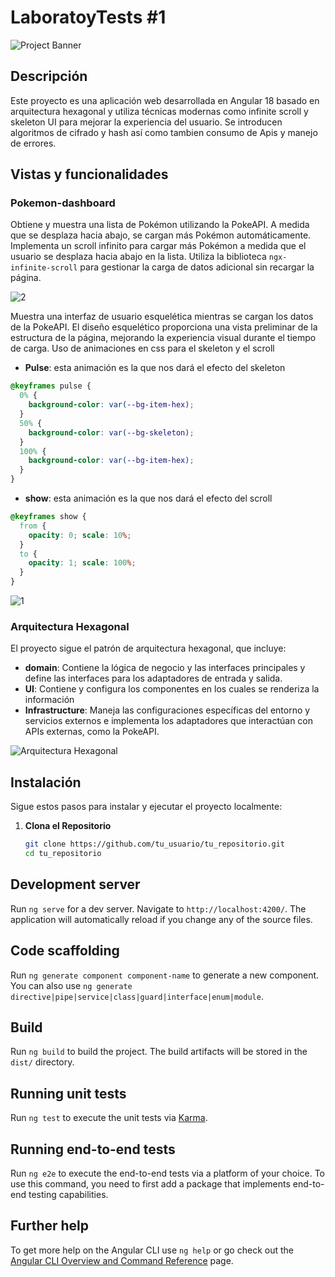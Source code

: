 # LaboratoyTests #1

![Project Banner](path/to/banner.gif) <!-- Banner Image -->

## Descripción
Este proyecto es una aplicación web desarrollada en Angular 18 basado en arquitectura hexagonal y utiliza técnicas modernas como infinite scroll y skeleton UI para mejorar la experiencia del usuario. 
Se introducen algoritmos de cifrado y hash así como tambien consumo de Apis y manejo de errores.

## Vistas y funcionalidades

### Pokemon-dashboard

Obtiene y muestra una lista de Pokémon utilizando la PokeAPI. A medida que se desplaza hacia abajo, se cargan más Pokémon automáticamente.
Implementa un scroll infinito para cargar más Pokémon a medida que el usuario se desplaza hacia abajo en la lista. 
Utiliza la biblioteca `ngx-infinite-scroll` para gestionar la carga de datos adicional sin recargar la página.

![2](https://github.com/user-attachments/assets/35fc7744-2c8b-48fc-9d31-4e7b92e7239c)


Muestra una interfaz de usuario esquelética mientras se cargan los datos de la PokeAPI. El diseño esquelético proporciona una vista preliminar de la estructura de la página, mejorando la experiencia visual durante el tiempo de carga.
Uso de animaciones en css para el skeleton y el scroll

- **Pulse**: esta animación es la que nos dará el efecto del skeleton
```css
@keyframes pulse {
  0% {
    background-color: var(--bg-item-hex);
  }
  50% {
    background-color: var(--bg-skeleton);
  }
  100% {
    background-color: var(--bg-item-hex);
  }
}
```
- **show**: esta animación es la que nos dará el efecto del scroll

```css
@keyframes show {
  from {
    opacity: 0; scale: 10%;
  }
  to {
    opacity: 1; scale: 100%;
  }
}
```


![1](https://github.com/user-attachments/assets/ecc9ffd8-02e2-457f-ba35-d5a26f4d5a92)



### Arquitectura Hexagonal

El proyecto sigue el patrón de arquitectura hexagonal, que incluye:

- **domain**: Contiene la lógica de negocio y las interfaces principales y define las interfaces para los adaptadores de entrada y salida.
- **UI**: Contiene y configura los componentes en los cuales se renderiza la información 
- **Infrastructure**: Maneja las configuraciones específicas del entorno y servicios externos e implementa los adaptadores que interactúan con APIs externas, como la PokeAPI.

![Arquitectura Hexagonal](path/to/hexagonal-architecture.gif) <!-- GIF or diagram showing hexagonal architecture -->

## Instalación

Sigue estos pasos para instalar y ejecutar el proyecto localmente:

1. **Clona el Repositorio**

   ```bash
   git clone https://github.com/tu_usuario/tu_repositorio.git
   cd tu_repositorio

## Development server

Run `ng serve` for a dev server. Navigate to `http://localhost:4200/`. The application will automatically reload if you change any of the source files.

## Code scaffolding

Run `ng generate component component-name` to generate a new component. You can also use `ng generate directive|pipe|service|class|guard|interface|enum|module`.

## Build

Run `ng build` to build the project. The build artifacts will be stored in the `dist/` directory.

## Running unit tests

Run `ng test` to execute the unit tests via [Karma](https://karma-runner.github.io).

## Running end-to-end tests

Run `ng e2e` to execute the end-to-end tests via a platform of your choice. To use this command, you need to first add a package that implements end-to-end testing capabilities.

## Further help

To get more help on the Angular CLI use `ng help` or go check out the [Angular CLI Overview and Command Reference](https://angular.dev/tools/cli) page.
